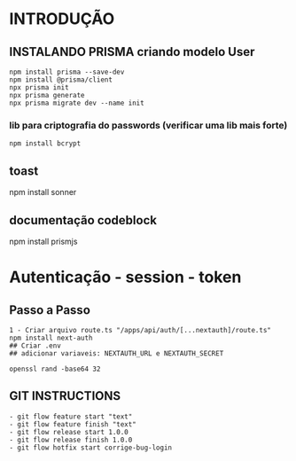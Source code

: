 # INTRODUÇÃO

## INSTALANDO PRISMA criando modelo User
    npm install prisma --save-dev
    npm install @prisma/client
    npx prisma init
    npx prisma generate
    npx prisma migrate dev --name init

### lib para criptografia do passwords (verificar uma lib mais forte)
    npm install bcrypt

## toast 
npm install sonner

## documentação codeblock
npm install prismjs

# Autenticação - session - token
## Passo a Passo
    1 - Criar arquivo route.ts "/apps/api/auth/[...nextauth]/route.ts"
    npm install next-auth
    ## Criar .env
    ## adicionar variaveis: NEXTAUTH_URL e NEXTAUTH_SECRET

    openssl rand -base64 32


## GIT INSTRUCTIONS 
    - git flow feature start "text"
    - git flow feature finish "text"
    - git flow release start 1.0.0
    - git flow release finish 1.0.0
    - git flow hotfix start corrige-bug-login


